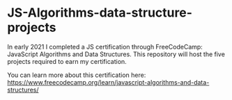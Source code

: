 # JS-Algorithms-data-structure-projects
In early 2021 I completed a JS certification through FreeCodeCamp: JavaScript Algorithms and Data Structures. This repository will host the five projects required to earn my certification. 

You can learn more about this certification here: https://www.freecodecamp.org/learn/javascript-algorithms-and-data-structures/
